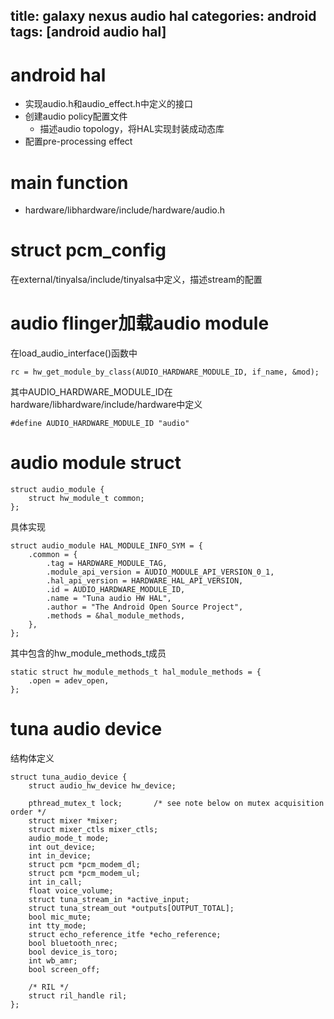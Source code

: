 title: galaxy nexus audio hal
categories: android
tags: [android audio hal]
---

# android hal   
- 实现audio.h和audio_effect.h中定义的接口
- 创建audio policy配置文件
	- 描述audio topology，将HAL实现封装成动态库
- 配置pre-processing effect

# main function   
- hardware/libhardware/include/hardware/audio.h

# struct pcm_config
在external/tinyalsa/include/tinyalsa中定义，描述stream的配置

# audio flinger加载audio module
在load\_audio\_interface()函数中

	rc = hw_get_module_by_class(AUDIO_HARDWARE_MODULE_ID, if_name, &mod);

其中AUDIO\_HARDWARE\_MODULE\_ID在hardware/libhardware/include/hardware中定义

	#define AUDIO_HARDWARE_MODULE_ID "audio"

# audio module struct
	struct audio_module {
	    struct hw_module_t common;
	};

具体实现

	struct audio_module HAL_MODULE_INFO_SYM = {
	    .common = {
	        .tag = HARDWARE_MODULE_TAG,
	        .module_api_version = AUDIO_MODULE_API_VERSION_0_1,
	        .hal_api_version = HARDWARE_HAL_API_VERSION,
	        .id = AUDIO_HARDWARE_MODULE_ID,
	        .name = "Tuna audio HW HAL",
	        .author = "The Android Open Source Project",
	        .methods = &hal_module_methods,
	    },
	};

其中包含的hw\_module\_methods\_t成员

	static struct hw_module_methods_t hal_module_methods = {
	    .open = adev_open,
	};

# tuna audio device
结构体定义

	struct tuna_audio_device {
	    struct audio_hw_device hw_device;
	
	    pthread_mutex_t lock;       /* see note below on mutex acquisition order */
	    struct mixer *mixer;
	    struct mixer_ctls mixer_ctls;
	    audio_mode_t mode;
	    int out_device;
	    int in_device;
	    struct pcm *pcm_modem_dl;
	    struct pcm *pcm_modem_ul;
	    int in_call;
	    float voice_volume;
	    struct tuna_stream_in *active_input;
	    struct tuna_stream_out *outputs[OUTPUT_TOTAL];
	    bool mic_mute;
	    int tty_mode;
	    struct echo_reference_itfe *echo_reference;
	    bool bluetooth_nrec;
	    bool device_is_toro;
	    int wb_amr;
	    bool screen_off;
	
	    /* RIL */
	    struct ril_handle ril;
	};